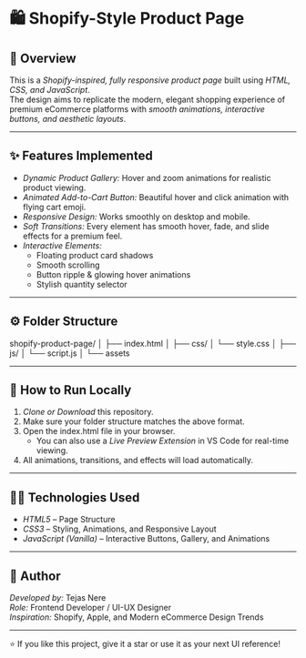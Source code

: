 # 🛍 Shopify-Style Product Page

## 📖 Overview
This is a *Shopify-inspired, fully responsive product page* built using *HTML, CSS, and JavaScript*.  
The design aims to replicate the modern, elegant shopping experience of premium eCommerce platforms with *smooth animations, interactive buttons, and aesthetic layouts*.

---

## ✨ Features Implemented
- *Dynamic Product Gallery:* Hover and zoom animations for realistic product viewing.  
- *Animated Add-to-Cart Button:* Beautiful hover and click animation with flying cart emoji.  
- *Responsive Design:* Works smoothly on desktop and mobile.  
- *Soft Transitions:* Every element has smooth hover, fade, and slide effects for a premium feel.  
- *Interactive Elements:*
  - Floating product card shadows  
  - Smooth scrolling  
  - Button ripple & glowing hover animations  
  - Stylish quantity selector  

---

## ⚙ Folder Structure

shopify-product-page/
│
├── index.html
│
├── css/
│ └── style.css
│
├── js/
│ └── script.js
│
└── assets

---

## 🚀 How to Run Locally
1. *Clone or Download* this repository.  
2. Make sure your folder structure matches the above format.  
3. Open the index.html file in your browser.  
   - You can also use a *Live Preview Extension* in VS Code for real-time viewing.  
4. All animations, transitions, and effects will load automatically.

---

## 👨‍💻 Technologies Used
- *HTML5* – Page Structure  
- *CSS3* – Styling, Animations, and Responsive Layout  
- *JavaScript (Vanilla)* – Interactive Buttons, Gallery, and Animations  

---

## 🧠 Author
*Developed by:* Tejas Nere  
*Role:* Frontend Developer / UI-UX Designer  
*Inspiration:* Shopify, Apple, and Modern eCommerce Design Trends  

---

⭐ If you like this project, give it a star or use it as your next UI reference!
